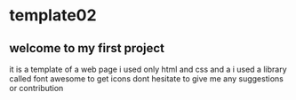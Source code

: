 # template02

## welcome to  my first project

it is a template of a web page 
i used only html and css 
and a i used a library called font awesome to get icons
dont hesitate to give me any suggestions or contribution
